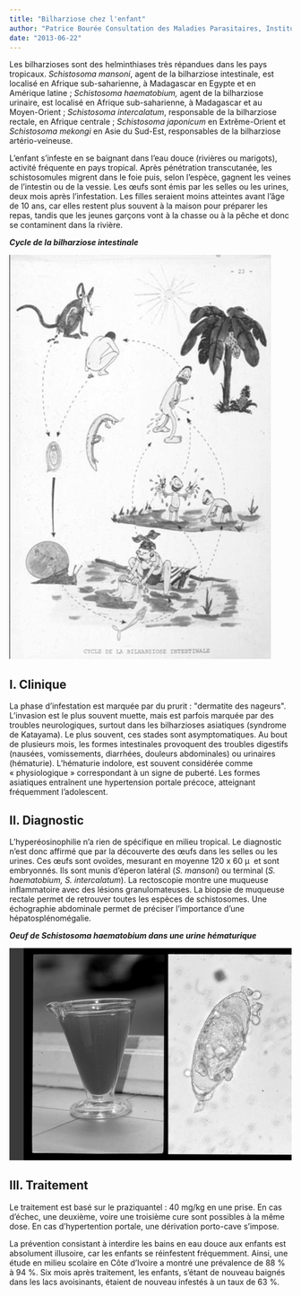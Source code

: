 ```yaml
---
title: "Bilharziose chez l'enfant"
author: "Patrice Bourée Consultation des Maladies Parasitaires, Institut Alfred Fournier, Paris"
date: "2013-06-22"
---
```


Les bilharzioses sont des helminthiases très répandues dans les pays tropicaux. _Schistosoma mansoni_, agent de la bilharziose intestinale, est localisé en Afrique sub-saharienne, à Madagascar en Egypte et en Amérique latine ; _Schistosoma haematobium,_ agent de la bilharziose urinaire, est localisé en Afrique sub-saharienne, à Madagascar et au Moyen-Orient ; _Schistosoma intercalatum_, responsable de la bilharziose rectale, en Afrique centrale ; _Schistosoma japonicum_ en Extrême-Orient et _Schistosoma_  _mekongi_ en Asie du Sud-Est, responsables de la bilharziose artério-veineuse.

L’enfant s’infeste en se baignant dans l’eau douce (rivières ou marigots), activité fréquente en pays tropical. Après pénétration transcutanée, les schistosomules migrent dans le foie puis, selon l’espèce, gagnent les veines de l’intestin ou de la vessie. Les œufs sont émis par les selles ou les urines, deux mois après l’infestation. Les filles seraient moins atteintes avant l’âge de 10 ans, car elles restent plus souvent à la maison pour préparer les repas, tandis que les jeunes garçons vont à la chasse ou à la pêche et donc se contaminent dans la rivière.

_**Cycle de la bilharziose intestinale**_


![](page-16-fig-3-cycle-bilharz-intestinale.jpg)


## **I. Clinique**

La phase d’infestation est marquée par du prurit : "dermatite des nageurs". L’invasion est le plus souvent muette, mais est parfois marquée par des troubles neurologiques, surtout dans les bilharzioses asiatiques (syndrome de Katayama). Le plus souvent, ces stades sont asymptomatiques. Au bout de plusieurs mois, les formes intestinales provoquent des troubles digestifs (nausées, vomissements, diarrhées, douleurs abdominales) ou urinaires (hématurie). L’hématurie indolore, est souvent considérée comme « physiologique » correspondant à un signe de puberté. Les formes asiatiques entraînent une hypertension portale précoce, atteignant fréquemment l’adolescent.

## II. Diagnostic 

L’hyperéosinophilie n’a rien de spécifique en milieu tropical. Le diagnostic n’est donc affirmé que par la découverte des œufs dans les selles ou les urines. Ces œufs sont ovoïdes, mesurant en moyenne 120 x 60 µ  et sont embryonnés. Ils sont munis d’éperon latéral (_S. mansoni_) ou terminal (_S. haematobium, S. intercalatum_). La rectoscopie montre une muqueuse inflammatoire avec des lésions granulomateuses. La biopsie de muqueuse rectale permet de retrouver toutes les espèces de schistosomes. Une échographie abdominale permet de préciser l’importance d’une hépatosplénomégalie.

_**Oeuf de Schistosoma haematobium dans une urine hématurique**_


![](page-17-fig-6-oeuf-s-haematobium.jpg)


## III. Traitement

Le traitement est basé sur le praziquantel : 40 mg/kg en une prise. En cas d’échec, une deuxième, voire une troisième cure sont possibles à la même dose. En cas d’hypertention portale, une dérivation porto-cave s’impose.

La prévention consistant à interdire les bains en eau douce aux enfants est absolument illusoire, car les enfants se réinfestent fréquemment. Ainsi, une étude en milieu scolaire en Côte d’Ivoire a montré une prévalence de 88 % à 94 %. Six mois après traitement, les enfants, s’étant de nouveau baignés dans les lacs avoisinants, étaient de nouveau infestés à un taux de 63 %.